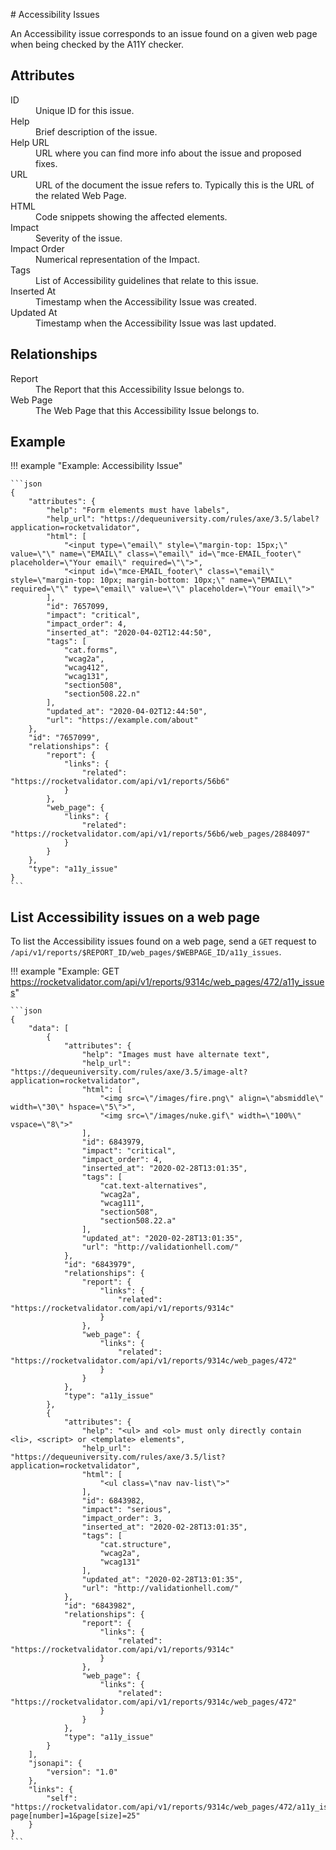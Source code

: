 # Accessibility Issues

An Accessibility issue corresponds to an issue found on a given web page when being checked by the A11Y checker.

## Attributes

<dl>
  <dt>ID</dt>
  <dd>Unique ID for this issue.</dd>

  <dt>Help</dt>
  <dd>Brief description of the issue.</dd>

  <dt>Help URL</dt>
  <dd>URL where you can find more info about the issue and proposed fixes.</dd>

  <dt>URL</dt>
  <dd>URL of the document the issue refers to. Typically this is the URL of the related Web Page.</dd>

  <dt>HTML</dt>
  <dd>Code snippets showing the affected elements.</dd>

  <dt>Impact</dt>
  <dd>Severity of the issue.</dd>

  <dt>Impact Order</dt>
  <dd>Numerical representation of the Impact.</dd>

  <dt>Tags</dt>
  <dd>List of Accessibility guidelines that relate to this issue.</dd>

  <dt>Inserted At</dt>
  <dd>Timestamp when the Accessibility Issue was created.</dd>

  <dt>Updated At</dt>
  <dd>Timestamp when the Accessibility Issue was last updated.</dd>  
</dl>

## Relationships

<dl>
  <dt>Report</dt>
  <dd>The Report that this Accessibility Issue belongs to.</dd>

  <dt>Web Page</dt>
  <dd>The Web Page that this Accessibility Issue belongs to.</dd>
</dl>

## Example

!!! example "Example: Accessibility Issue"

    ```json
    {
        "attributes": {
            "help": "Form elements must have labels",
            "help_url": "https://dequeuniversity.com/rules/axe/3.5/label?application=rocketvalidator",
            "html": [
                "<input type=\"email\" style=\"margin-top: 15px;\" value=\"\" name=\"EMAIL\" class=\"email\" id=\"mce-EMAIL_footer\" placeholder=\"Your email\" required=\"\">",
                "<input id=\"mce-EMAIL_footer\" class=\"email\" style=\"margin-top: 10px; margin-bottom: 10px;\" name=\"EMAIL\" required=\"\" type=\"email\" value=\"\" placeholder=\"Your email\">"
            ],
            "id": 7657099,
            "impact": "critical",
            "impact_order": 4,
            "inserted_at": "2020-04-02T12:44:50",
            "tags": [
                "cat.forms",
                "wcag2a",
                "wcag412",
                "wcag131",
                "section508",
                "section508.22.n"
            ],
            "updated_at": "2020-04-02T12:44:50",
            "url": "https://example.com/about"
        },
        "id": "7657099",
        "relationships": {
            "report": {
                "links": {
                    "related": "https://rocketvalidator.com/api/v1/reports/56b6"
                }
            },
            "web_page": {
                "links": {
                    "related": "https://rocketvalidator.com/api/v1/reports/56b6/web_pages/2884097"
                }
            }
        },
        "type": "a11y_issue"
    }
    ```

## List Accessibility issues on a web page

To list the Accessibility issues found on a web page, send a `GET` request to `/api/v1/reports/$REPORT_ID/web_pages/$WEBPAGE_ID/a11y_issues`.

!!! example "Example: GET https://rocketvalidator.com/api/v1/reports/9314c/web_pages/472/a11y_issues"

    ```json
    {
        "data": [
            {
                "attributes": {
                    "help": "Images must have alternate text",
                    "help_url": "https://dequeuniversity.com/rules/axe/3.5/image-alt?application=rocketvalidator",
                    "html": [
                        "<img src=\"/images/fire.png\" align=\"absmiddle\" width=\"30\" hspace=\"5\">",
                        "<img src=\"/images/nuke.gif\" width=\"100%\" vspace=\"8\">"
                    ],
                    "id": 6843979,
                    "impact": "critical",
                    "impact_order": 4,
                    "inserted_at": "2020-02-28T13:01:35",
                    "tags": [
                        "cat.text-alternatives",
                        "wcag2a",
                        "wcag111",
                        "section508",
                        "section508.22.a"
                    ],
                    "updated_at": "2020-02-28T13:01:35",
                    "url": "http://validationhell.com/"
                },
                "id": "6843979",
                "relationships": {
                    "report": {
                        "links": {
                            "related": "https://rocketvalidator.com/api/v1/reports/9314c"
                        }
                    },
                    "web_page": {
                        "links": {
                            "related": "https://rocketvalidator.com/api/v1/reports/9314c/web_pages/472"
                        }
                    }
                },
                "type": "a11y_issue"
            },
            {
                "attributes": {
                    "help": "<ul> and <ol> must only directly contain <li>, <script> or <template> elements",
                    "help_url": "https://dequeuniversity.com/rules/axe/3.5/list?application=rocketvalidator",
                    "html": [
                        "<ul class=\"nav nav-list\">"
                    ],
                    "id": 6843982,
                    "impact": "serious",
                    "impact_order": 3,
                    "inserted_at": "2020-02-28T13:01:35",
                    "tags": [
                        "cat.structure",
                        "wcag2a",
                        "wcag131"
                    ],
                    "updated_at": "2020-02-28T13:01:35",
                    "url": "http://validationhell.com/"
                },
                "id": "6843982",
                "relationships": {
                    "report": {
                        "links": {
                            "related": "https://rocketvalidator.com/api/v1/reports/9314c"
                        }
                    },
                    "web_page": {
                        "links": {
                            "related": "https://rocketvalidator.com/api/v1/reports/9314c/web_pages/472"
                        }
                    }
                },
                "type": "a11y_issue"
            }
        ],
        "jsonapi": {
            "version": "1.0"
        },
        "links": {
            "self": "https://rocketvalidator.com/api/v1/reports/9314c/web_pages/472/a11y_issues?page[number]=1&page[size]=25"
        }
    }
    ```
